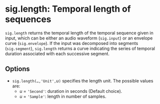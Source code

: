 # sig.length: Temporal length of sequences #

`sig.length` returns the temporal length of the temporal sequence given in input, which can be either an audio waveform (`sig.input`) or an envelope curve (`sig.envelope`). If the input was decomposed into segments (`sig.segment`), `sig.length` returns a curve indicating the series of temporal duration associated with each successive segment.


## Options ##

  * `sig.length(…,'Unit',`_u_`)` specifies the length unit. The possible values are:
    * _u_ = `'Second'`: duration in seconds (Default choice).
    * _u_ = `'Sample'`: length in number of samples.